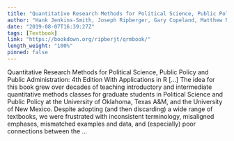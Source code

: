 ```yaml
---
title: "Quantitative Research Methods for Political Science, Public Policy and Public Administration: 4th Edition With Applications in R"
author: "Hank Jenkins-Smith, Joseph Ripberger, Gary Copeland, Matthew Nowlin, Tyler Hughes, Aaron Fister, Wesley Wehde, and Josie Davis"
date: "2019-08-07T16:39:27Z"
tags: [Textbook]
link: "https://bookdown.org/ripberjt/qrmbook/"
length_weight: "100%"
pinned: false
---
```


Quantitative Research Methods for Political Science, Public Policy and Public Administration: 4th Edition With Applications in R [...] The idea for this book grew over decades of teaching introductory and intermediate quantitative methods classes for graduate students in Political Science and Public Policy at the University of Oklahoma, Texas A&M, and the University of New Mexico. Despite adopting (and then discarding) a wide range of textbooks, we were frustrated with inconsistent terminology, misaligned emphases, mismatched examples and data, and (especially) poor connections between the ...
